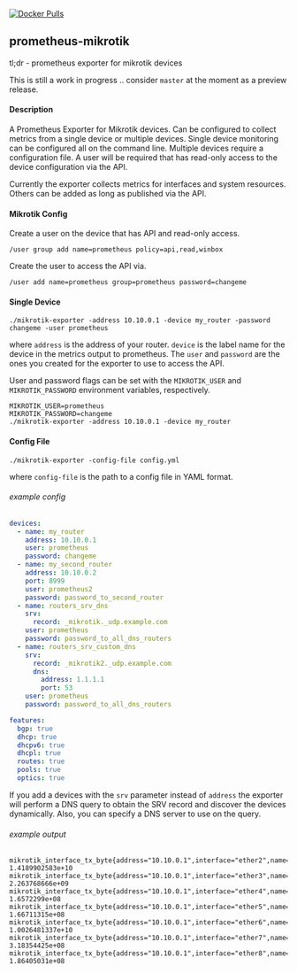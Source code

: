 [![Docker Pulls](https://img.shields.io/docker/pulls/nshttpd/mikrotik-exporter.svg)](https://hub.docker.com/r/nshttpd/mikrotik-exporter/)

## prometheus-mikrotik

tl;dr - prometheus exporter for mikrotik devices

This is still a work in progress .. consider `master` at the moment as a preview
release.

#### Description

A Prometheus Exporter for Mikrotik devices. Can be configured to collect metrics
from a single device or multiple devices. Single device monitoring can be configured
all on the command line. Multiple devices require a configuration file. A user will
be required that has read-only access to the device configuration via the API.

Currently the exporter collects metrics for interfaces and system resources. Others
can be added as long as published via the API.

#### Mikrotik Config

Create a user on the device that has API and read-only access.

`/user group add name=prometheus policy=api,read,winbox`

Create the user to access the API via.

`/user add name=prometheus group=prometheus password=changeme`

#### Single Device

`./mikrotik-exporter -address 10.10.0.1 -device my_router -password changeme -user prometheus`

where `address` is the address of your router. `device` is the label name for the device
in the metrics output to prometheus. The `user` and `password` are the ones you
created for the exporter to use to access the API.

User and password flags can be set with the `MIKROTIK_USER` and `MIKROTIK_PASSWORD` environment variables, respectively.

```
MIKROTIK_USER=prometheus
MIKROTIK_PASSWORD=changeme
./mikrotik-exporter -address 10.10.0.1 -device my_router
```

#### Config File

`./mikrotik-exporter -config-file config.yml`

where `config-file` is the path to a config file in YAML format.

###### example config
```yaml
devices:
  - name: my_router
    address: 10.10.0.1
    user: prometheus
    password: changeme
  - name: my_second_router
    address: 10.10.0.2
    port: 8999
    user: prometheus2
    password: password_to_second_router
  - name: routers_srv_dns
    srv:
      record: _mikrotik._udp.example.com
    user: prometheus
    password: password_to_all_dns_routers
  - name: routers_srv_custom_dns
    srv:
      record: _mikrotik2._udp.example.com
      dns:
        address: 1.1.1.1
        port: 53
    user: prometheus
    password: password_to_all_dns_routers

features:
  bgp: true
  dhcp: true
  dhcpv6: true
  dhcpl: true
  routes: true
  pools: true
  optics: true
```

If you add a devices with the `srv` parameter instead of `address` the exporter will perform a DNS query
to obtain the SRV record and discover the devices dynamically. Also, you can specify a DNS server to use
on the query.


###### example output

```
mikrotik_interface_tx_byte{address="10.10.0.1",interface="ether2",name="my_router"} 1.4189902583e+10
mikrotik_interface_tx_byte{address="10.10.0.1",interface="ether3",name="my_router"} 2.263768666e+09
mikrotik_interface_tx_byte{address="10.10.0.1",interface="ether4",name="my_router"} 1.6572299e+08
mikrotik_interface_tx_byte{address="10.10.0.1",interface="ether5",name="my_router"} 1.66711315e+08
mikrotik_interface_tx_byte{address="10.10.0.1",interface="ether6",name="my_router"} 1.0026481337e+10
mikrotik_interface_tx_byte{address="10.10.0.1",interface="ether7",name="my_router"} 3.18354425e+08
mikrotik_interface_tx_byte{address="10.10.0.1",interface="ether8",name="my_router"} 1.86405031e+08
```

 
